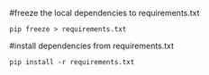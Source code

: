 #freeze the local dependencies to requirements.txt
```
pip freeze > requirements.txt
```
#install dependencies from requirements.txt
```
pip install -r requirements.txt
```
